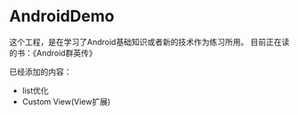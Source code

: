 # AndroidDemo
这个工程，是在学习了Android基础知识或者新的技术作为练习所用。
目前正在读的书：《Android群英传》

已经添加的内容：
+ list优化
+ Custom View(View扩展)
